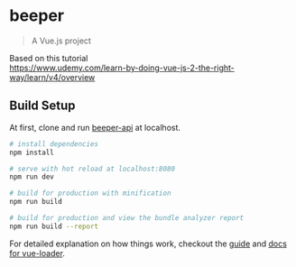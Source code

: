 # beeper

> A Vue.js project

Based on this tutorial  
https://www.udemy.com/learn-by-doing-vue-js-2-the-right-way/learn/v4/overview

## Build Setup

At first, clone and run [beeper-api](https://github.com/noriyotcp/beeper-api) at localhost.

``` bash
# install dependencies
npm install

# serve with hot reload at localhost:8080
npm run dev

# build for production with minification
npm run build

# build for production and view the bundle analyzer report
npm run build --report
```

For detailed explanation on how things work, checkout the [guide](http://vuejs-templates.github.io/webpack/) and [docs for vue-loader](http://vuejs.github.io/vue-loader).
